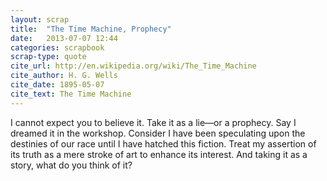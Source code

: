 ```yaml
---
layout: scrap
title:  "The Time Machine, Prophecy"
date:   2013-07-07 12:44
categories: scrapbook
scrap-type: quote
cite_url: http://en.wikipedia.org/wiki/The_Time_Machine
cite_author: H. G. Wells
cite_date: 1895-05-07 
cite_text: The Time Machine
---
```


I cannot expect you to believe it. Take it as a lie—or a prophecy. Say I dreamed it in the workshop. Consider I have been speculating upon the destinies of our race until I have hatched this fiction. Treat my assertion of its truth as a mere stroke of art to enhance its interest. And taking it as a story, what do you think of it?